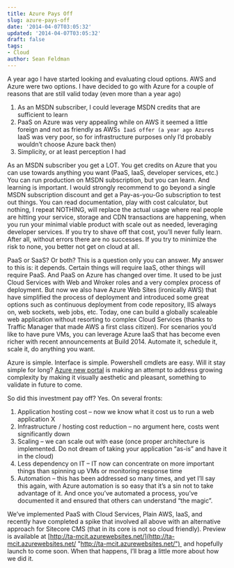 ```yaml
---
title: Azure Pays Off
slug: azure-pays-off
date: '2014-04-07T03:05:32'
updated: '2014-04-07T03:05:32'
draft: false
tags:
- Cloud
author: Sean Feldman
---
```



A year ago I have started looking and evaluating cloud options. AWS and Azure were two options. I have decided to go with Azure for a couple of reasons that are still valid today (even more than a year ago)

1. As an MSDN subscriber, I could leverage MSDN credits that are sufficient to learn
2. PaaS on Azure was very appealing while on AWS it seemed a little foreign and not as friendly as AWS`s IaaS offer (a year ago Azure`s IaaS was very poor, so for infrastructure purposes only I’d probably wouldn’t choose Azure back then)
3. Simplicity, or at least perception I had

As an MSDN subscriber you get a LOT. You get credits on Azure that you can use towards anything you want (PaaS, IaaS, developer services, etc.) You can run production on MSDN subscription, but you can learn. And learning is important. I would strongly recommend to go beyond a single MSDN subscription discount and get a Pay-as-you-Go subscription to test out things. You can read documentation, play with cost calculator, but nothing, I repeat NOTHING, will replace the actual usage where real people are hitting your service, storage and CDN transactions are happening, when you run your minimal viable product with scale out as needed, leveraging developer services. If you try to shave off that cost, you’ll never fully learn. After all, without errors there are no successes. If you try to minimize the risk to none, you better not get on cloud at all.

PaaS or SaaS? Or both? This is a question only you can answer. My answer to this is: it depends. Certain things will require IaaS, other things will require PaaS. And PaaS on Azure has changed over time. It used to be just Cloud Services with Web and Wroker roles and a very complex process of deployment. But now we also have Azure Web Sites (ironically AWS) that have simplified the process of deployment and introduced some great options such as continuous deployment from code repository, IIS always on, web sockets, web jobs, etc. Today, one can build a globally scaleable web application without resorting to complex Cloud Services (thanks to Traffic Manager that made AWS a first class citizen). For scenarios you’d like to have pure VMs, you can leverage Azure IaaS that has become even richer with recent announcements at Build 2014. Automate it, schedule it, scale it, do anything you want.

Azure is simple. Interface is simple. Powershell cmdlets are easy. Will it stay simple for long? [Azure new portal](http://portal.azure.com) is making an attempt to address growing complexity by making it visually aesthetic and pleasant, something to validate in future to come.

So did this investment pay off? Yes. On several fronts:

1. Application hosting cost – now we know what it cost us to run a web application X
2. Infrastructure / hosting cost reduction – no argument here, costs went significantly down
3. Scaling – we can scale out with ease (once proper architecture is implemented. Do not dream of taking your application “as-is” and have it in the cloud)
4. Less dependency on IT – IT now can concentrate on more important things than spinning up VMs or monitoring response time
5. Automation – this has been addressed so many times, and yet I’ll say this again, with Azure automation is so easy that it’s a sin not to take advantage of it. And once you’ve automated a process, you’ve documented it and ensured that others can understand “the magic”.

We’ve implemented PaaS with Cloud Services, Plain AWS, IaaS, and recently have completed a spike that involved all above with an alternative approach for Sitecore CMS (that in its core is not so cloud friendly). Preview is available at [http://ta-mcit.azurewebsites.net/](http://ta-mcit.azurewebsites.net/ "http://ta-mcit.azurewebsites.net/")  and hopefully launch to come soon. When that happens, I’ll brag a little more about how we did it.



